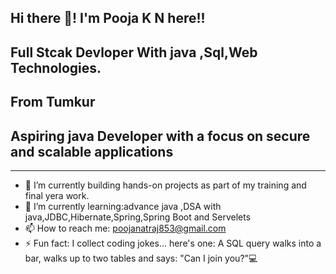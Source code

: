 ## Hi there 👋! I'm Pooja K N here!!
## Full Stcak Devloper With java ,Sql,Web Technologies.
## From Tumkur
## Aspiring java Developer with a focus on secure and scalable applications

 
---
- 🔭 I’m currently building hands-on projects as part of my training and final yera work.
- 🌱 I’m currently learning:advance java ,DSA with java,JDBC,Hibernate,Spring,Spring Boot and Servelets
- 📫 How to reach me: poojanatraj853@gmail.com
- ⚡ Fun fact: I collect coding jokes... here's one: A SQL query walks into a bar, walks up to two tables and says:
"Can I join you?"💻

